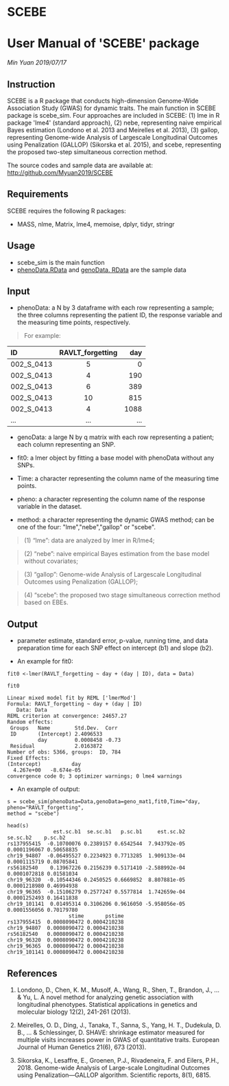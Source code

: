 # SCEBE
# User Manual of 'SCEBE' package 
*Min Yuan*
*2019/07/17*

## Instruction
SCEBE is a R package that conducts high-dimension Genome-Wide Association Study (GWAS) for dynamic traits. The main function in SCEBE package is scebe_sim. Four approaches are included in SCEBE: (1) lme in R package 'lme4' (standard approach), (2) nebe, representing naive empirical Bayes estimation (Londono et al. 2013 and Meirelles et al. 2013), (3) gallop, representing Genome-wide Analysis of Largescale Longitudinal Outcomes using Penalization (GALLOP) (Sikorska et al. 2015), and scebe, representing the proposed two-step simultaneous correction method.

 The source codes and sample data are available at: http://github.com/Myuan2019/SCEBE

## Requirements

SCEBE requires the following R packages:

- MASS, nlme, Matrix, lme4, memoise, dplyr, tidyr, stringr

## Usage

- scebe_sim is the main function
- [phenoData.RData](https://github.com/Myuan2019/SCEBE/blob/master/phenoData.RData) and [genoData. RData](https://github.com/Myuan2019/SCEBE/blob/master/genoData.RData) are the sample data

## Input

- phenoData: a N by 3 dataframe with each row representing a sample; the three columns representing the patient ID, the response variable and the measuring time points, respectively.
> For example:

| ID      |     RAVLT_forgetting| day|
| :-------- |  :-------------: |----:|
| 002_S_0413|                5|    0|
 |002_S_0413|                4 | 190|
 |002_S_0413|                 6 | 389|
 |002_S_0413|                10 | 815|
 |002_S_0413|                4 |1088|
 |...       |...               |... |


- genoData: a large N by q matrix with each row representing  a patient; each column representing an SNP.
  
 - fit0: a lmer object by fitting a base model with phenoData  without any SNPs.
 
 - Time: a character representing the column name of the measuring time points.
 
 - pheno: a character representing the column name of the response variable in the dataset.
 
 - method: a character representing the dynamic GWAS method; can be one of the four: "lme","nebe","gallop" or  "scebe". 
 > (1) “lme”: data are analyzed by lmer in R/lme4; 
 
 > (2) “nebe”: naive empirical Bayes estimation from the base model without covariates;
 
 > (3) “gallop”: Genome-wide Analysis of Largescale Longitudinal Outcomes using Penalization (GALLOP);
 
 > (4) “scebe”: the proposed two stage simultaneous correction method based on EBEs.
 
 ## Output

- parameter estimate, standard error, p-value, running time,  and data preparation time for each SNP effect on intercept (b1) and slope (b2).

- An example for fit0: 
```
fit0 <-lmer(RAVLT_forgetting ~ day + (day | ID), data = Data)

fit0

Linear mixed model fit by REML ['lmerMod']
Formula: RAVLT_forgetting ~ day + (day | ID)
   Data: Data
REML criterion at convergence: 24657.27
Random effects:
 Groups   Name        Std.Dev.  Corr 
 ID       (Intercept) 2.4096533      
          day         0.0008458 -0.73
 Residual             2.0163872      
Number of obs: 5366, groups:  ID, 784
Fixed Effects:
(Intercept)          day  
  4.267e+00   -8.674e-05  
convergence code 0; 3 optimizer warnings; 0 lme4 warnings 

```

- An example of output:
```
s = scebe_sim(phenoData=Data,genoData=geno_mat1,fit0,Time="day, pheno="RAVLT_forgetting",
method = "scebe")

head(s)
               est.sc.b1  se.sc.b1   p.sc.b1     est.sc.b2     se.sc.b2    p.sc.b2
rs137955415  -0.10700076 0.2389157 0.6542544  7.943792e-05 0.0001196067 0.50658835
chr19_94807  -0.06495527 0.2234923 0.7713285  1.909133e-04 0.0001115719 0.08705841
rs56182540    0.13967226 0.2156239 0.5171410 -2.588992e-04 0.0001072818 0.01581034
chr19_96320  -0.10544346 0.2450525 0.6669852  8.807881e-05 0.0001218980 0.46994938
chr19_96365  -0.15106279 0.2577247 0.5577814  1.742659e-04 0.0001252493 0.16411838
chr19_101141  0.01495314 0.3106206 0.9616050 -5.958056e-05 0.0001556056 0.70179780
                    stime       pstime
rs137955415  0.0008090472 0.0004210238
chr19_94807  0.0008090472 0.0004210238
rs56182540   0.0008090472 0.0004210238
chr19_96320  0.0008090472 0.0004210238
chr19_96365  0.0008090472 0.0004210238
chr19_101141 0.0008090472 0.0004210238

```
## References
1.	Londono, D., Chen, K. M., Musolf, A., Wang, R., Shen, T., Brandon, J., ... & Yu, L. A novel method for analyzing genetic association with longitudinal phenotypes. Statistical applications in genetics and molecular biology 12(2), 241-261 (2013). 

2.	Meirelles, O. D., Ding, J., Tanaka, T., Sanna, S., Yang, H. T., Dudekula, D. B., ... & Schlessinger, D. SHAVE: shrinkage estimator measured for multiple visits increases power in GWAS of quantitative traits. European Journal of Human Genetics 21(6), 673 (2013).

3.	Sikorska, K., Lesaffre, E., Groenen, P.J., Rivadeneira, F. and Eilers, P.H., 2018. Genome-wide Analysis of Large-scale Longitudinal Outcomes using Penalization—GALLOP algorithm. Scientific reports, 8(1), 6815.
